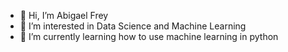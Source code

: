 - 👋 Hi, I’m Abigael Frey
- 👀 I’m interested in Data Science and Machine Learning
- 🌱 I’m currently learning how to use machine learning in python

<!---
abbetha18/abbetha18 is a ✨ special ✨ repository because its `README.md` (this file) appears on your GitHub profile.
You can click the Preview link to take a look at your changes.
--->
